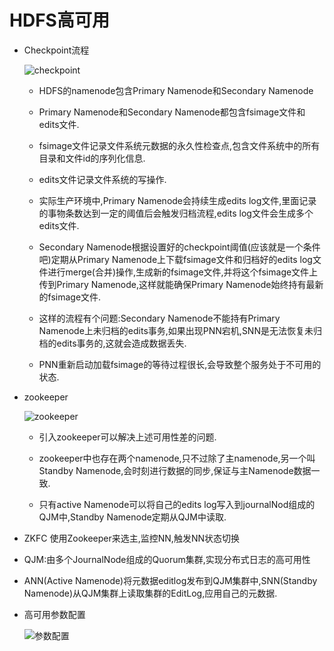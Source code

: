 # HDFS高可用

- Checkpoint流程
    
    ![checkpoint][1]

    - HDFS的namenode包含Primary Namenode和Secondary Namenode
    
    - Primary Namenode和Secondary Namenode都包含fsimage文件和edits文件.

    - fsimage文件记录文件系统元数据的永久性检查点,包含文件系统中的所有目录和文件id的序列化信息.
    
    - edits文件记录文件系统的写操作.
   
    - 实际生产环境中,Primary Namenode会持续生成edits log文件,里面记录的事物条数达到一定的阈值后会触发归档流程,edits log文件会生成多个edits文件.
    
    - Secondary Namenode根据设置好的checkpoint阈值(应该就是一个条件吧)定期从Primary Namenode上下载fsimage文件和归档好的edits log文件进行merge(合并)操作,生成新的fsimage文件,并将这个fsimage文件上传到Primary Namenode,这样就能确保Primary Namenode始终持有最新的fsimage文件.

    - 这样的流程有个问题:Secondary Namenode不能持有Primary Namenode上未归档的edits事务,如果出现PNN宕机,SNN是无法恢复未归档的edits事务的,这就会造成数据丢失.

    - PNN重新启动加载fsimage的等待过程很长,会导致整个服务处于不可用的状态.


- zookeeper

    ![zookeeper][2]
    - 引入zookeeper可以解决上述可用性差的问题.

    - zookeeper中也存在两个namenode,只不过除了主namenode,另一个叫Standby Namenode,会时刻进行数据的同步,保证与主Namenode数据一致.

    - 只有active Namenode可以将自己的edits log写入到journalNod组成的QJM中,Standby Namenode定期从QJM中读取.

- ZKFC 使用Zookeeper来选主,监控NN,触发NN状态切换

- QJM:由多个JournalNode组成的Quorum集群,实现分布式日志的高可用性

- ANN(Active Namenode)将元数据editlog发布到QJM集群中,SNN(Standby Namenode)从QJM集群上读取集群的EditLog,应用自己的元数据.

- 高可用参数配置

    ![参数配置][3]


[1]: https://github.com/jiaoqiyuan/163-bigdate-note/raw/master/%E6%95%B0%E6%8D%AE%E5%AD%98%E5%82%A8%EF%BC%9AHDFS/img/HDFS%E9%AB%98%E5%8F%AF%E7%94%A8.png
[2]: https://github.com/jiaoqiyuan/163-bigdate-note/raw/master/%E6%95%B0%E6%8D%AE%E5%AD%98%E5%82%A8%EF%BC%9AHDFS/img/zookeeper%E6%9E%B6%E6%9E%84.png
[3]: https://github.com/jiaoqiyuan/163-bigdate-note/blob/master/%E6%95%B0%E6%8D%AE%E5%AD%98%E5%82%A8%EF%BC%9AHDFS/img/%E9%AB%98%E5%8F%AF%E7%94%A8%E5%8F%82%E6%95%B0%E9%85%8D%E7%BD%AE.png